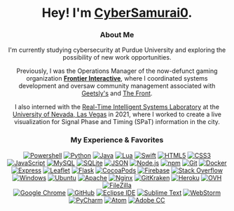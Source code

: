 <div align="center">
  
  # Hey! I'm [CyberSamurai0](https://github.com/CyberSamurai0)</a>.
  ### **About Me**
  
  I'm currently studying cybersecurity at Purdue University and exploring the possibility of new work opportunities.

  Previously, I was the Operations Manager of the now-defunct gaming organization **[Frontier Interactive](https://frontierinteractive.net/)**, where I coordinated systems development and oversaw community management associated with [Geetsly's](https://www.youtube.com/channel/UC8gT5G2ktLGoHlLm33EwOsA) and [The Front](https://www.youtube.com/channel/UCFHhnyA9HGtBxGhtMQ_FEpQ).

  I also interned with the [Real-Time Intelligent Systems Laboratory](http://rtis.oit.unlv.edu/) at the [University of Nevada, Las Vegas](https://www.unlv.edu/) in 2021, where I worked to create a live visualization for Signal Phase and Timing (SPaT) information in the city.

  
  
  ### **My Experience & Favorites**
  
  <a href="https://docs.microsoft.com/en-us/powershell/">
    <img src="https://img.shields.io/badge/-PowerShell-5391FE?style=flat&logo=powershell&logoColor=white" alt="Powershell" /></a>
  <a href="https://www.python.org/">
    <img src="https://img.shields.io/badge/-Python-3776AB?style=flat&logo=python&logoColor=white" alt="Python" /></a>
  <a href="https://www.java.com/en/">
    <img src="https://img.shields.io/badge/-Java-007396?style=flat&logo=java&logoColor=white" alt="Java" /></a>
  <a href="https://www.lua.org/">
    <img src="https://img.shields.io/badge/-Lua-2C2D72?style=flat&logo=python&logoColor=white" alt="Lua" /></a>
  <a href="https://developer.apple.com/swift/">
    <img src="https://img.shields.io/badge/-Swift-FA7343?style=flat&logo=swift&logoColor=white" alt="Swift" /></a>
  <a href="https://developer.mozilla.org/en-US/docs/Web/HTML">
    <img src="https://img.shields.io/badge/-HTML5-E34F26?style=flat&logo=html5&logoColor=white" alt="HTML5" /></a>
  <a href="https://developer.mozilla.org/en-US/docs/Web/CSS">
    <img src="https://img.shields.io/badge/-CSS3-1572B6?style=flat&logo=css3&logoColor=white" alt="CSS3" /></a>
  <br>
  <a href="https://www.javascript.com/">
    <img src="https://img.shields.io/badge/-JavaScript-black?style=flat&logo=javascript&logoColor=#F7DF1E" alt="JavaScript" /></a>
  <a href="https://www.mysql.com/">
    <img src="https://img.shields.io/badge/-MySQL-4479A1?style=flat&logo=mysql&logoColor=white" alt="MySQL" /></a>
  <a href="https://www.sqlite.org/">
    <img src="https://img.shields.io/badge/-SQLite-003B57?style=flat&logo=sqlite&logoColor=white" alt="SQLite" /></a>
  <a href="https://www.json.org/">
    <img src="https://img.shields.io/badge/-JSON-black?style=flat&logo=json&logoColor=white" alt="JSON" /></a>
  <a href="https://nodejs.org/en/">
    <img src="https://img.shields.io/badge/-Node.js-339933?style=flat&logo=Node.js&logoColor=white" alt="Node.js" /></a>
  <a href="https://www.npmjs.com/">
    <img src="https://img.shields.io/badge/-npm-CB3837?style=flat&logo=npm&logoColor=white" alt="npm" /></a>
  <a href="https://git-scm.com/">
    <img src="https://img.shields.io/badge/-Git-F05032?style=flat&logo=git&logoColor=white" alt="Git" /></a>
  <a href="https://www.docker.com/">
    <img src="https://img.shields.io/badge/-Docker-46a2f1?style=flat&logo=docker&logoColor=white" alt="Docker" /></a>
  <br>
  <a href="https://expressjs.com/">
    <img src="https://img.shields.io/badge/-Express-black?style=flat&logo=express&logoColor=white" alt="Express" /></a>
  <a href="https://leafletjs.com/">
    <img src="https://img.shields.io/badge/-Leaflet-199900?style=flat&logo=leaflet&logoColor=white" alt="Leaflet" /></a>
  <a href="https://flask.palletsprojects.com/">
    <img src="https://img.shields.io/badge/-Flask-black?style=flat&logo=flask&logoColor=white" alt="Flask" /></a>
  <a href="https://cocoapods.org/">
    <img src="https://img.shields.io/badge/-CocoaPods-EE3322?style=flat&logo=cocoapods&logoColor=white" alt="CocoaPods" /></a>
  <a href="https://firebase.google.com/">
    <img src="https://img.shields.io/badge/-Firebase-black?style=flat&logo=firebase&logoColor=FFCA28" alt="Firebase" /></a>
  <a href="https://stackoverflow.com/">
    <img src="https://img.shields.io/badge/-Stack_Overflow-F58025?style=flat&logo=stackoverflow&logoColor=white" alt="Stack Overflow" /></a>
  <br>
  <a href="https://www.microsoft.com/en-us/windows/">
    <img src="https://img.shields.io/badge/-Windows-0078D6?style=flat&logo=windows&logoColor=white" alt="Windows" /></a>
  <a href="https://ubuntu.com/">
    <img src="https://img.shields.io/badge/-Ubuntu-E95420?style=flat&logo=ubuntu&logoColor=white" alt="Ubuntu" /></a>
  <a href="https://www.apache.org/">
    <img src="https://img.shields.io/badge/-Apache-D22128?style=flat&logo=apache&logoColor=white" alt="Apache" /></a>
  <a href="https://www.nginx.com/">
    <img src="https://img.shields.io/badge/-Nginx-009639?style=flat&logo=nginx&logoColor=white" alt="Nginx" /></a>
  <a href="https://www.gitkraken.com/">
    <img src="https://img.shields.io/badge/-GitKraken-179287?style=flat&logo=gitkraken&logoColor=white" alt="GitKraken" /></a>
  <a href="https://www.heroku.com/">
    <img src="https://img.shields.io/badge/-Heroku-430098?style=flat&logo=heroku&logoColor=white" alt="Heroku" /></a>
  <a href="https://us.ovhcloud.com/">
    <img src="https://img.shields.io/badge/-OVH-123F6D?style=flat&logo=ovh&logoColor=white" alt="OVH" /></a>
  <a href="https://filezilla-project.org/">
    <img src="https://img.shields.io/badge/-FileZilla-BF0000?style=flat&logo=filezilla&logoColor=white" alt="FileZilla" /></a>
  <br>
  <a href="https://www.google.com/chrome/">
    <img src="https://img.shields.io/badge/-Google_Chrome-4285F4?style=flat&logo=googlechrome&logoColor=white" alt="Google Chrome" /></a>
  <a href="https://github.com/">
    <img src="https://img.shields.io/badge/-GitHub-181717?style=flat&logo=github&logoColor=white" alt="GitHub" /></a>
  <a href="https://www.eclipse.org/ide/">
    <img src="https://img.shields.io/badge/-Eclipse-2C2255?style=flat&logo=eclipseide&logoColor=white" alt="Eclipse IDE" /></a>
  <a href="https://www.sublimetext.com/">
    <img src="https://img.shields.io/badge/-Sublime_Text-4C4C4C?style=flat&logo=sublimetext&logoColor=FF9800" alt="Sublime Text" /></a>
  <a href="https://www.jetbrains.com/webstorm/">
    <img src="https://img.shields.io/badge/-WebStorm-3ac1ce?style=flat&logo=webstorm&logoColor=white" alt="WebStorm" /></a>
  <a href="https://www.jetbrains.com/pycharm/">
    <img src="https://img.shields.io/badge/-PyCharm-54bd82?style=flat&logo=pycharm&logoColor=white" alt="PyCharm" /></a>
  <a href="https://atom.io/">
    <img src="https://img.shields.io/badge/-Atom-66595C?style=flat&logo=atom&logoColor=white" alt="Atom" /></a>
  <a href="https://www.adobe.com/creativecloud.html">
    <img src="https://img.shields.io/badge/-Adobe_CC-DA1F26?style=flat&logo=adobecreativecloud&logoColor=white" alt="Adobe CC" /></a>
</div>
